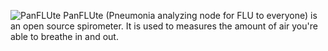 ![PanFLUte](https://i.imgur.com/kwKR3js.png)
PanFLUte (Pneumonia analyzing node for FLU to everyone) is an open source spirometer. It is used to measures the amount of air you're able to breathe in and out.
